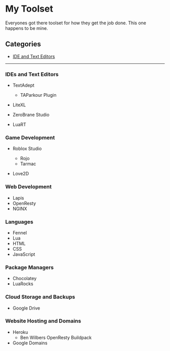 # My Toolset
Everyones got there toolset for how they get the job done. This one happens to be
mine.

## Categories
- [IDE and Text Editors](ides-and-text-editors)

---

### IDEs and Text Editors
* TextAdept
  * TAParkour Plugin

* LiteXL
* ZeroBrane Studio
* LuaRT

### Game Development
* Roblox Studio
  * Rojo
  * Tarmac

* Love2D

### Web Development
* Lapis
* OpenResty
* NGINX

### Languages
* Fennel
* Lua
* HTML
* CSS
* JavaScript

### Package Managers
* Chocolatey
* LuaRocks

### Cloud Storage and Backups
* Google Drive

### Website Hosting and Domains
* Heroku
  * Ben Wilbers OpenResty Buildpack
* Google Domains